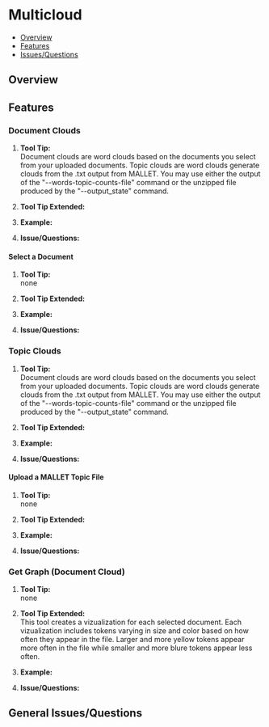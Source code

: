 # Multicloud

* [Overview](#overview)
* [Features](#features)
* [Issues/Questions](#issues)

## <a name='overview'></a> Overview



## <a name='features'></a> Features

### Document Clouds
1. __Tool Tip:__  
   Document clouds are word clouds based on the documents you select from your uploaded documents. Topic clouds are word clouds generate clouds from the .txt output from MALLET. You may use either the output of the "--words-topic-counts-file" command or the unzipped file produced by the "--output_state" command.
2. __Tool Tip Extended:__  
   
3. __Example:__  
   
4. __Issue/Questions:__  
   

#### Select a Document
1. __Tool Tip:__  
   none
2. __Tool Tip Extended:__  
   
3. __Example:__  
   
4. __Issue/Questions:__  
   

### Topic Clouds
1. __Tool Tip:__  
   Document clouds are word clouds based on the documents you select from your uploaded documents. Topic clouds are word clouds generate clouds from the .txt output from MALLET. You may use either the output of the "--words-topic-counts-file" command or the unzipped file produced by the "--output_state" command.
2. __Tool Tip Extended:__  
   
3. __Example:__  
   
4. __Issue/Questions:__  
   

#### Upload a MALLET Topic File
1. __Tool Tip:__  
   none
2. __Tool Tip Extended:__  
   
3. __Example:__  
   
4. __Issue/Questions:__  
   
   
### Get Graph (Document Cloud)
1. __Tool Tip:__  
   none
2. __Tool Tip Extended:__  
   This tool creates a vizualization for each selected document. Each vizualization includes tokens varying in size and color based on how often they appear in the file. Larger and more yellow tokens appear more often in the file while smaller and more blure tokens appear less often.
3. __Example:__  
   
4. __Issue/Questions:__  
   

## <a name='issues'></a> General Issues/Questions


